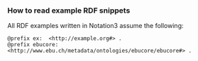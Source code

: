 ### How to read example RDF snippets<a name="how-to-read-example-rdf-snippets"></a>

All RDF examples written in Notation3 assume the following:

```
@prefix ex:  <http://example.org#> .
@prefix ebucore: <http://www.ebu.ch/metadata/ontologies/ebucore/ebucore#> .
```